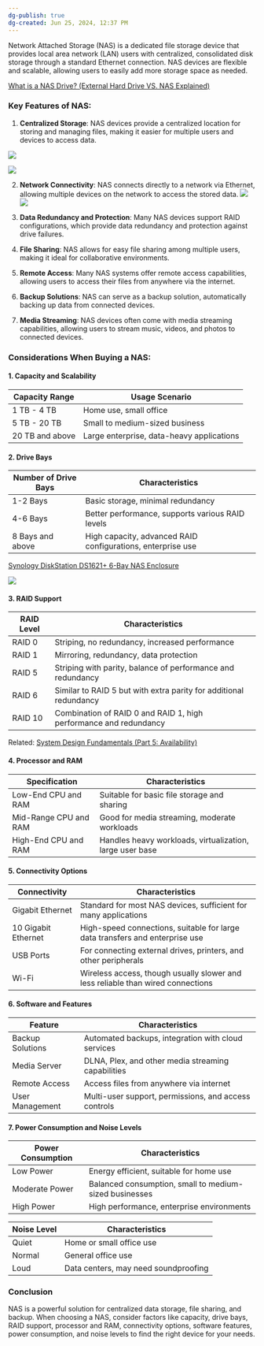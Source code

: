 ```yaml
---
dg-publish: true
dg-created: Jun 25, 2024, 12:37 PM
---
```



Network Attached Storage (NAS) is a dedicated file storage device that provides local area network (LAN) users with centralized, consolidated disk storage through a standard Ethernet connection. NAS devices are flexible and scalable, allowing users to easily add more storage space as needed.


[What is a NAS Drive? (External Hard Drive VS. NAS Explained)](https://www.youtube.com/watch?v=DnxW2qxCiO0)

### Key Features of NAS:

1. **Centralized Storage**: NAS devices provide a centralized location for storing and managing files, making it easier for multiple users and devices to access data.

![](https://i.imgur.com/4bc5mPj.jpeg)

![](https://i.imgur.com/lTn5r8W.png)

2. **Network Connectivity**: NAS connects directly to a network via Ethernet, allowing multiple devices on the network to access the stored data.
![](https://i.imgur.com/WDZidXh.png)
![](https://i.imgur.com/mr0r2OU.png)

    
3. **Data Redundancy and Protection**: Many NAS devices support RAID configurations, which provide data redundancy and protection against drive failures.
    
4. **File Sharing**: NAS allows for easy file sharing among multiple users, making it ideal for collaborative environments.
    
5. **Remote Access**: Many NAS systems offer remote access capabilities, allowing users to access their files from anywhere via the internet.
    
6. **Backup Solutions**: NAS can serve as a backup solution, automatically backing up data from connected devices.
    
7. **Media Streaming**: NAS devices often come with media streaming capabilities, allowing users to stream music, videos, and photos to connected devices.
    

### Considerations When Buying a NAS:

#### 1. **Capacity and Scalability**

|Capacity Range|Usage Scenario|
|---|---|
|1 TB - 4 TB|Home use, small office|
|5 TB - 20 TB|Small to medium-sized business|
|20 TB and above|Large enterprise, data-heavy applications|

#### 2. **Drive Bays**

|Number of Drive Bays|Characteristics|
|---|---|
|1-2 Bays|Basic storage, minimal redundancy|
|4-6 Bays|Better performance, supports various RAID levels|
|8 Bays and above|High capacity, advanced RAID configurations, enterprise use|

[Synology DiskStation DS1621+ 6-Bay NAS Enclosure](https://www.bhphotovideo.com/c/product/1598524-REG/synology_diskstation_ds1621_6_bay_nas.html)

![](https://i.imgur.com/FBZO6bL.jpeg)

#### 3. **RAID Support**

|RAID Level|Characteristics|
|---|---|
|RAID 0|Striping, no redundancy, increased performance|
|RAID 1|Mirroring, redundancy, data protection|
|RAID 5|Striping with parity, balance of performance and redundancy|
|RAID 6|Similar to RAID 5 but with extra parity for additional redundancy|
|RAID 10|Combination of RAID 0 and RAID 1, high performance and redundancy|

Related: [System Design Fundamentals (Part 5: Availability)](https://professional-journal-client.vercel.app/professional-journal/amazon-core-competencies/system-design/systems-design-fundamentals/5-availability/)

#### 4. **Processor and RAM**

|Specification|Characteristics|
|---|---|
|Low-End CPU and RAM|Suitable for basic file storage and sharing|
|Mid-Range CPU and RAM|Good for media streaming, moderate workloads|
|High-End CPU and RAM|Handles heavy workloads, virtualization, large user base|

#### 5. **Connectivity Options**

|Connectivity|Characteristics|
|---|---|
|Gigabit Ethernet|Standard for most NAS devices, sufficient for many applications|
|10 Gigabit Ethernet|High-speed connections, suitable for large data transfers and enterprise use|
|USB Ports|For connecting external drives, printers, and other peripherals|
|Wi-Fi|Wireless access, though usually slower and less reliable than wired connections|

#### 6. **Software and Features**

|Feature|Characteristics|
|---|---|
|Backup Solutions|Automated backups, integration with cloud services|
|Media Server|DLNA, Plex, and other media streaming capabilities|
|Remote Access|Access files from anywhere via internet|
|User Management|Multi-user support, permissions, and access controls|

#### 7. **Power Consumption and Noise Levels**

|Power Consumption|Characteristics|
|---|---|
|Low Power|Energy efficient, suitable for home use|
|Moderate Power|Balanced consumption, small to medium-sized businesses|
|High Power|High performance, enterprise environments|

|Noise Level|Characteristics|
|---|---|
|Quiet|Home or small office use|
|Normal|General office use|
|Loud|Data centers, may need soundproofing|

### Conclusion

NAS is a powerful solution for centralized data storage, file sharing, and backup. When choosing a NAS, consider factors like capacity, drive bays, RAID support, processor and RAM, connectivity options, software features, power consumption, and noise levels to find the right device for your needs.